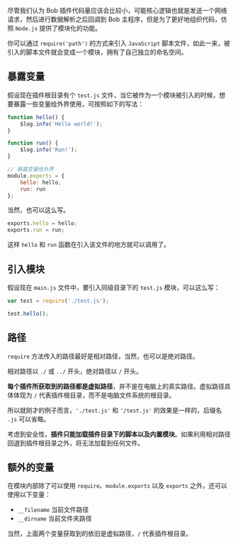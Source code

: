 尽管我们认为 Bob 插件代码量应该会比较小，可能核心逻辑也就是发送一个网络请求，然后进行数据解析之后回调到 Bob 主程序，但是为了更好地组织代码，仿照 `Node.js` 提供了模块化的功能。

你可以通过 `require('path')` 的方式来引入 `JavaScript` 脚本文件，如此一来，被引入的脚本文件就会变成一个模块，拥有了自己独立的命名空间。

## 暴露变量

假设现在插件根目录有个  `test.js` 文件，当它被作为一个模块被引入的时候，想要暴露一些变量给外界使用，可按照如下的写法：

```js
function hello() {
    $log.info('Hello world!');
}

function run() {
    $log.info('Run!');
}

// 暴露变量给外界
module.exports = {
    hello: hello,
    run: run
};
```

当然，也可以这么写。

```js
exports.hello = hello;
exports.run = run;
```

这样 `hello` 和 `run` 函数在引入该文件的地方就可以调用了。

## 引入模块

假设现在 `main.js` 文件中，要引入同级目录下的 `test.js` 模块，可以这么写：

```js
var test = require('./test.js');

test.hello();
```

## 路径

`require` 方法传入的路径最好是相对路径，当然，也可以是绝对路径。

相对路径以 `./` 或  `../` 开头，绝对路径以 `/` 开头。

**每个插件所获取到的路径都是虚拟路径**，并不是在电脑上的真实路径。虚拟路径具体体现为 `/` 代表插件根目录，而不是电脑文件系统的根目录。

所以就刚才的例子而言，`'./test.js'` 和 `'/test.js'` 的效果是一样的，后缀名 `.js` 可以省略。

考虑到安全性，**插件只能加载插件目录下的脚本以及内置模块**。如果利用相对路径回退到插件根目录之外，将无法加载到任何文件。

## 额外的变量

在模块内部除了可以使用 `require`、`module.exports` 以及 `exports` 之外，还可以使用以下变量：

* `__filename` 当前文件路径
* `__dirname` 当前文件夹路径

当然，上面两个变量获取到的依旧是虚拟路径，`/` 代表插件根目录。